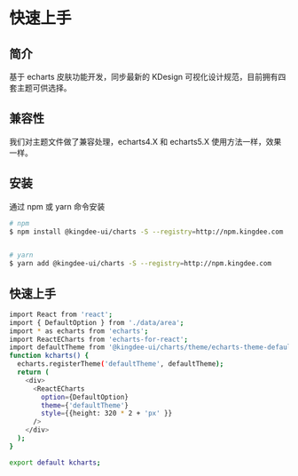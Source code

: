 # 快速上手

## 简介

基于 echarts 皮肤功能开发，同步最新的 KDesign 可视化设计规范，目前拥有四套主题可供选择。

## 兼容性

我们对主题文件做了兼容处理，echarts4.X 和 echarts5.X 使用方法一样，效果一样。

## 安装

通过 npm 或 yarn 命令安装

```bash
# npm
$ npm install @kingdee-ui/charts -S --registry=http://npm.kingdee.com


# yarn
$ yarn add @kingdee-ui/charts -S --registry=http://npm.kingdee.com
```

## 快速上手

```bash
import React from 'react';
import { DefaultOption } from './data/area';
import * as echarts from 'echarts';
import ReactECharts from 'echarts-for-react';
import defaultTheme from '@kingdee-ui/charts/theme/echarts-theme-default.js';
function kcharts() {
  echarts.registerTheme('defaultTheme', defaultTheme);
  return (
    <div>
      <ReactECharts
        option={DefaultOption}
        theme={'defaultTheme'}
        style={{height: 320 * 2 + 'px' }}
      />
    </div>
  );
}

export default kcharts;
```

